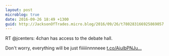 ```yaml
---
layout: post
microblog: true
date: 2016-09-26 18:49 +1300
guid: http://JacksonOfTrades.micro.blog/2016/09/26/t780283166925869057.html
---
```

RT @jcenters: 4chan has access to the debate hall.

Don't worry, everything will be just fiiiiiinnnneee [t.co/AiulbPNJu...](https://t.co/AiulbPNJui)
